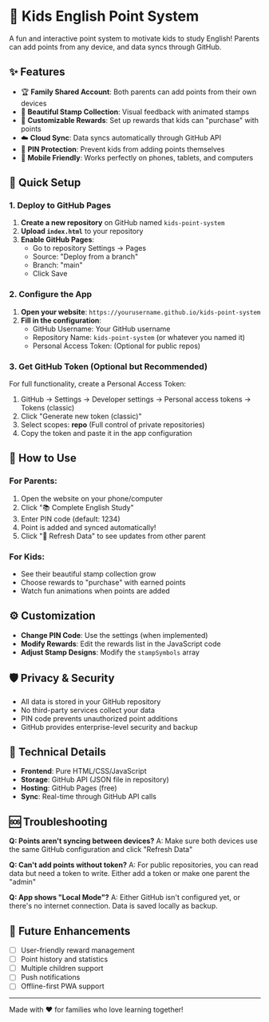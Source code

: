 # 🌟 Kids English Point System

A fun and interactive point system to motivate kids to study English! Parents can add points from any device, and data syncs through GitHub.

## ✨ Features

- 🏆 **Family Shared Account**: Both parents can add points from their own devices
- 🌟 **Beautiful Stamp Collection**: Visual feedback with animated stamps  
- 🎁 **Customizable Rewards**: Set up rewards that kids can "purchase" with points
- ☁️ **Cloud Sync**: Data syncs automatically through GitHub API
- 🔐 **PIN Protection**: Prevent kids from adding points themselves
- 📱 **Mobile Friendly**: Works perfectly on phones, tablets, and computers

## 🚀 Quick Setup

### 1. Deploy to GitHub Pages

1. **Create a new repository** on GitHub named `kids-point-system`
2. **Upload `index.html`** to your repository
3. **Enable GitHub Pages**:
   - Go to repository Settings → Pages
   - Source: "Deploy from a branch" 
   - Branch: "main"
   - Click Save

### 2. Configure the App

1. **Open your website**: `https://yourusername.github.io/kids-point-system`
2. **Fill in the configuration**:
   - GitHub Username: Your GitHub username
   - Repository Name: `kids-point-system` (or whatever you named it)
   - Personal Access Token: (Optional for public repos)

### 3. Get GitHub Token (Optional but Recommended)

For full functionality, create a Personal Access Token:

1. GitHub → Settings → Developer settings → Personal access tokens → Tokens (classic)
2. Click "Generate new token (classic)"
3. Select scopes: **repo** (Full control of private repositories)
4. Copy the token and paste it in the app configuration

## 📱 How to Use

### For Parents:
1. Open the website on your phone/computer
2. Click "📚 Complete English Study" 
3. Enter PIN code (default: 1234)
4. Point is added and synced automatically!
5. Click "🔄 Refresh Data" to see updates from other parent

### For Kids:
- See their beautiful stamp collection grow
- Choose rewards to "purchase" with earned points
- Watch fun animations when points are added

## ⚙️ Customization

- **Change PIN Code**: Use the settings (when implemented)
- **Modify Rewards**: Edit the rewards list in the JavaScript code
- **Adjust Stamp Designs**: Modify the `stampSymbols` array

## 🛡️ Privacy & Security

- All data is stored in your GitHub repository
- No third-party services collect your data
- PIN code prevents unauthorized point additions
- GitHub provides enterprise-level security and backup

## 🔧 Technical Details

- **Frontend**: Pure HTML/CSS/JavaScript
- **Storage**: GitHub API (JSON file in repository)
- **Hosting**: GitHub Pages (free)
- **Sync**: Real-time through GitHub API calls

## 🆘 Troubleshooting

**Q: Points aren't syncing between devices?**
A: Make sure both devices use the same GitHub configuration and click "Refresh Data"

**Q: Can't add points without token?**
A: For public repositories, you can read data but need a token to write. Either add a token or make one parent the "admin"

**Q: App shows "Local Mode"?**
A: Either GitHub isn't configured yet, or there's no internet connection. Data is saved locally as backup.

## 🎯 Future Enhancements

- [ ] User-friendly reward management
- [ ] Point history and statistics  
- [ ] Multiple children support
- [ ] Push notifications
- [ ] Offline-first PWA support

---

Made with ❤️ for families who love learning together!
